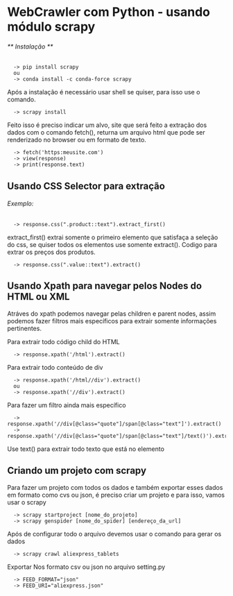 # WebCrawler com Python - usando módulo scrapy

###### ** Instalação **
```
  -> pip install scrapy
  ou
  -> conda install -c conda-force scrapy
```

Após a instalação é necessário usar shell se quiser, para isso use o comando.

```
  -> scrapy install
```

Feito isso é preciso indicar um alvo, site que será feito a extração dos dados com
o comando fetch(), returna um arquivo html que pode ser renderizado no browser
ou em formato de texto.

```
  -> fetch('https:meusite.com')
  -> view(response)
  -> print(response.text)
```

## Usando CSS Selector para extração
###### Exemplo:

```
  -> response.css(".product::text").extract_first()
```

extract_first() extrai somente o primeiro elemento que satisfaça a seleção do
css, se quiser todos os elementos use somente extract(). Codigo para extrar os
preços dos produtos.

```
  -> response.css(".value::text").extract()
```

## Usando Xpath para navegar pelos Nodes do HTML ou XML

Atráves do xpath podemos navegar pelas children e parent nodes, assim podemos
fazer filtros mais específicos para extrair somente informações pertinentes.

Para extrair todo código child do HTML
```
  -> response.xpath('/html').extract()
```

Para extrair todo conteúdo de div
```
  -> response.xpath('/html//div').extract()
  ou
  -> response.xpath('//div').extract()
```

Para fazer um filtro ainda mais específico
```
  -> response.xpath('//div[@class="quote"]/span[@class="text"]').extract()
  -> response.xpath('//div[@class="quote"]/span[@class="text"]/text()').extract()
```
Use text() para extrair todo texto que está no elemento



## Criando um projeto com scrapy

Para fazer um projeto com todos os dados e também exportar esses dados em formato
como cvs ou json, é preciso criar um projeto e para isso, vamos usar o scrapy

```
  -> scrapy startproject [nome_do_projeto]
  -> scrapy genspider [nome_do_spider] [endereço_da_url]
```

Após de configurar todo o arquivo devemos usar o comando para gerar os dados
```
  -> scrapy crawl aliexpress_tablets
```

Exportar Nos formato csv ou json no arquivo setting.py
```
  -> FEED_FORMAT="json"
  -> FEED_URI="aliexpress.json"
```
